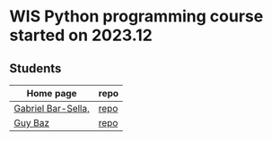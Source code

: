 # WIS Python programming course started on 2023.12


## Students

| Home page | repo |
| --------- | ---- |
| [Gabriel Bar-Sella,](https://gavrielbs.github.io/)  |  [repo](https://github.com/gavrielbs/gavrielbs.github.io) |
| [Guy Baz](https://g-s-baz.github.io/)               |  [repo](https://github.com/g-s-baz/g-s-baz.github.io)     |
